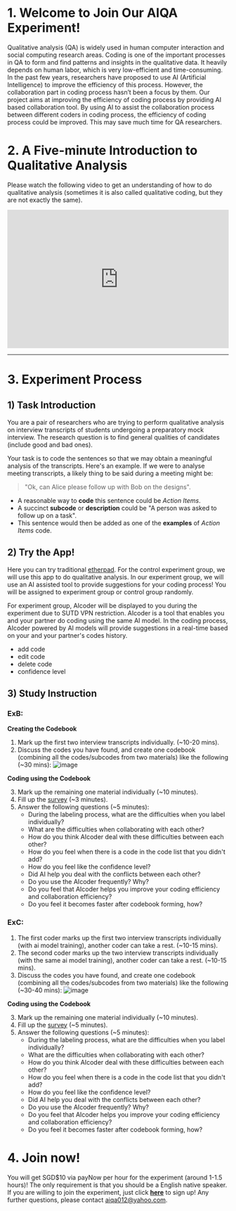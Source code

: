 # 1. Welcome to Join Our AIQA Experiment!

Qualitative analysis (QA) is widely used in human computer interaction and social computing research areas. Coding is one of the important processes in QA to form and find patterns and insights in the qualitative data. It heavily depends on human labor, which is very low-efficient and time-consuming. In the past few years, researchers have proposed to use AI (Artificial Intelligence) to improve the efficiency of this process. However, the collaboration part in coding process hasn’t been a focus by them. Our project aims at improving the efficiency of coding process by providing AI based collaboration tool. By using AI to assist the collaboration process between different coders in coding process, the efficiency of coding process could be improved. This may save much time for QA researchers.

# 2. A Five-minute Introduction to Qualitative Analysis

Please watch the following video to get an understanding of how to do qualitative analysis (sometimes it is also called qualitative coding, but they are not exactly the same).

<div style="padding:62.5% 0 0 0;position:relative;"><iframe src="https://player.vimeo.com/video/651816055?h=704550dd3e&amp;badge=0&amp;autopause=0&amp;player_id=0&amp;app_id=58479" frameborder="0" allow="autoplay; fullscreen; picture-in-picture" allowfullscreen style="position:absolute;top:0;left:0;width:100%;height:100%;" title="Tutorial"></iframe></div><script src="https://player.vimeo.com/api/player.js"></script>

-------------

# 3. Experiment Process

## 1) Task Introduction

You are a pair of researchers who are trying to perform qualitative analysis on interview transcripts of students undergoing a preparatory mock interview. The research question is to find general qualities of candidates (include good and bad ones). 

Your task is to code the sentences so that we may obtain a meaningful analysis of the transcripts. Here's an example. If we were to analyse meeting transcripts, a likely thing to be said during a meeting might be:

> "Ok, can Alice please follow up with Bob on the designs".

- A reasonable way to **code** this sentence could be *Action Items*.
- A succinct **subcode** or **description** could be "A person was asked to follow up on a task".
- This sentence would then be added as one of the **examples** of *Action Items* code.

## 2) Try the App!

Here you can try traditional [etherpad](https://rich.etherpad.com/). For the control experiment group, we will use this app to do qualitative analysis. In our experiment group, we will use an AI assisted tool to provide suggestions for your coding process! You will be assigned to experiment group or control group randomly.

For experiment group, AIcoder will be displayed to you during the experiment due to SUTD VPN restriction. AIcoder is a tool that enables you and your partner do coding using the same AI model. In the coding process, AIcoder powered by AI models will provide suggestions in a real-time based on your and your partner's codes history. 
- add code
- edit code
- delete code
- confidence level

## 3) Study Instruction

### ExB:
**Creating the Codebook**

1. Mark up the first two interview transcripts individually. (~10-20 mins).
2. Discuss the codes you have found, and create one codebook (combining all the codes/subcodes from two materials) like the following (~30 mins):
![image](https://user-images.githubusercontent.com/95164001/144158823-2217a1a1-e058-4f62-8d1d-ba5bcafd947e.png)


**Coding using the Codebook**

3. Mark up the remaining one material individually (~10 minutes).
4. Fill up the [survey](https://docs.google.com/forms/d/1E5ng5UotxJM_UkwdRDILn7qNA8xvFCCUnl_8dpaiVPk/edit) (~3 minutes).
5. Answer the following questions (~5 minutes):
   - During the labeling process, what are the difficulties when you label individually? 
   - What are the difficulties when collaborating with each other?
   - How do you think AIcoder deal with these difficulties between each other?
   - How do you feel when there is a code in the code list that you didn't add?
   - How do you feel like the confidence level?
   - Did AI help you deal with the conflicts between each other?
   - Do you use the AIcoder frequently? Why?
   - Do you feel that AIcoder helps you improve your coding efficiency and collaboration efficiency?
   - Do you feel it becomes faster after codebook forming, how?

### ExC:
1. The first coder marks up the first two interview transcripts individually (with ai model training), another coder can take a rest. (~10-15 mins).
2. The second coder marks up the two interview transcripts individually (with the same ai model training), another coder can take a rest. (~10-15 mins).
3. Discuss the codes you have found, and create one codebook (combining all the codes/subcodes from two materials) like the following (~30-40 mins):
![image](https://user-images.githubusercontent.com/95164001/144158823-2217a1a1-e058-4f62-8d1d-ba5bcafd947e.png)

**Coding using the Codebook**

3. Mark up the remaining one material individually (~10 minutes).
4. Fill up the [survey](https://docs.google.com/forms/d/e/1FAIpQLSe3nieWo47E6mrpkOF5X4HjWdoCXfYuois365srhVPcJJXQ-w/viewform?usp=sf_link) (~5 minutes).
5. Answer the following questions (~5 minutes):
   - During the labeling process, what are the difficulties when you label individually? 
   - What are the difficulties when collaborating with each other?
   - How do you think AIcoder deal with these difficulties between each other?
   - How do you feel when there is a code in the code list that you didn't add?
   - How do you feel like the confidence level?
   - Did AI help you deal with the conflicts between each other?
   - Do you use the AIcoder frequently? Why?
   - Do you feel that AIcoder helps you improve your coding efficiency and collaboration efficiency?
   - Do you feel it becomes faster after codebook forming, how?

# 4. Join now!
You will get SGD$10 via payNow per hour for the experiment (around 1-1.5 hours)! The only requirement is that you should be a English native speaker. If you are willing to join the experiment, just click **[here](https://docs.google.com/forms/d/e/1FAIpQLSejhnd17AzvUR8jK-P-lDZAtLihYj_vWbGpeZez52gz2Ew2GQ/viewform?usp=sf_link)** to sign up! Any further questions, please contact aiqa012@yahoo.com.
